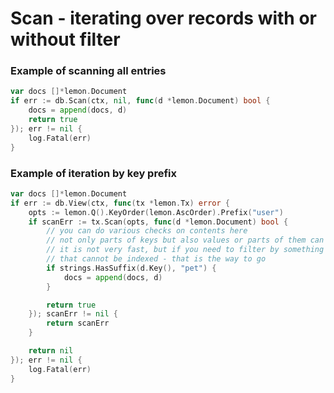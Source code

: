 # Scan - iterating over records with or without filter

### Example of scanning all entries
```go
var docs []*lemon.Document
if err := db.Scan(ctx, nil, func(d *lemon.Document) bool {
    docs = append(docs, d)
    return true
}); err != nil {
    log.Fatal(err)
}
```

### Example of iteration by key prefix
```go
var docs []*lemon.Document
if err := db.View(ctx, func(tx *lemon.Tx) error {
    opts := lemon.Q().KeyOrder(lemon.AscOrder).Prefix("user")
    if scanErr := tx.Scan(opts, func(d *lemon.Document) bool {
		// you can do various checks on contents here
		// not only parts of keys but also values or parts of them can be checked
		// it is not very fast, but if you need to filter by something
		// that cannot be indexed - that is the way to go
		if strings.HasSuffix(d.Key(), "pet") {
            docs = append(docs, d)
        }

        return true
    }); scanErr != nil {
        return scanErr
    }

    return nil
}); err != nil {
    log.Fatal(err)
}
```



